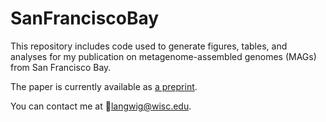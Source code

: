# SanFranciscoBay

This repository includes code used to generate figures, tables, and analyses for my publication on metagenome-assembled genomes (MAGs) from San Francisco Bay.

The paper is currently available as [a preprint](https://www.researchsquare.com/article/rs-2838418/v1).

You can contact me at 📧langwig@wisc.edu.
